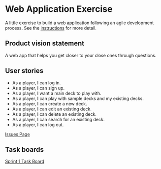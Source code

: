 # Web Application Exercise

A little exercise to build a web application following an agile development process. See the [instructions](instructions.md) for more detail.

## Product vision statement

A web app that helps you get closer to your close ones through questions.

## User stories

* As a player, I can log in.
* As a player, I can sign up.
* As a player, I want a main deck to play with.
* As a player, I can play with sample decks and my existing decks.
* As a player, I can create a new deck.
* As a player, I can edit an existing deck.
* As a player, I can delete an existing deck.
* As a player, I can search for an existing deck.
* As a player, I can log out.

[Issues Page](https://github.com/software-students-spring2024/2-web-app-exercise-gas2/issues)

## Task boards

[Sprint 1 Task Board](https://github.com/orgs/software-students-spring2024/projects/4)
